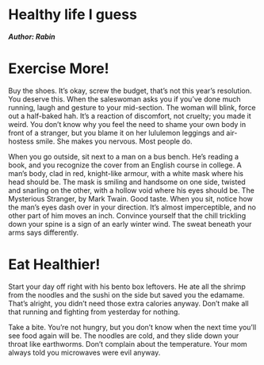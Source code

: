 # Healthy life I guess
***Author: Rabin***


# Exercise More!

Buy the shoes. It’s okay, screw the budget, that’s not this year’s resolution. You deserve this. When the saleswoman asks you if you’ve done much running, laugh and gesture to your mid-section. The woman will blink, force out a half-baked hah. It’s a reaction of discomfort, not cruelty; you made it weird. You don’t know why you feel the need to shame your own body in front of a stranger, but you blame it on her lululemon leggings and air-hostess smile. She makes you nervous. Most people do.

When you go outside, sit next to a man on a bus bench. He’s reading a book, and you recognize the cover from an English course in college. A man’s body, clad in red, knight-like armour, with a white mask where his head should be. The mask is smiling and handsome on one side, twisted and snarling on the other, with a hollow void where his eyes should be. The Mysterious Stranger, by Mark Twain. Good taste. When you sit, notice how the man’s eyes dash over in your direction. It’s almost imperceptible, and no other part of him moves an inch. Convince yourself that the chill trickling down your spine is a sign of an early winter wind. The sweat beneath your arms says differently.

# Eat Healthier!

Start your day off right with his bento box leftovers. He ate all the shrimp from the noodles and the sushi on the side but saved you the edamame. That’s alright, you didn’t need those extra calories anyway. Don’t make all that running and fighting from yesterday for nothing.

Take a bite. You’re not hungry, but you don’t know when the next time you’ll see food again will be. The noodles are cold, and they slide down your throat like earthworms. Don’t complain about the temperature. Your mom always told you microwaves were evil anyway.
